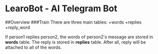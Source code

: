 # LearoBot - AI Telegram Bot

##Overview
###Train
There are three main tables:
+words
+replies
+reply_word

If person1 replies person2, the words of person2's message are stored in **words** table.
The reply is stored in **replies** table.
After all, reply will be attached to all of the words.

